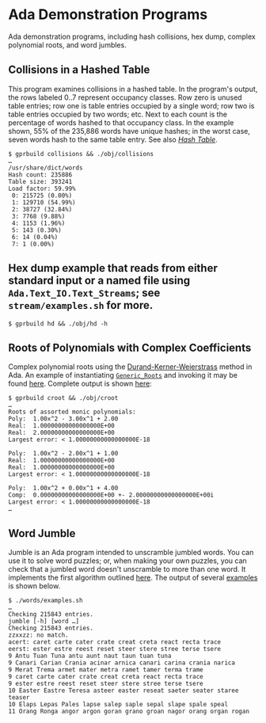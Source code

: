 # Ada Demonstration Programs

Ada demonstration programs, including hash collisions, hex dump, complex polynomial roots, and word jumbles.

## Collisions in a Hashed Table

This program examines collisions in a hashed table. In the program's output, the rows labeled 0..7 represent occupancy classes. Row zero is unused table entries; row one is table entries occupied by a single word; row two is table entries occupied by two words; etc. Next to each count is the percentage of words hashed to that occupancy class. In the example shown, 55% of the 235,886 words have unique hashes; in the worst case, seven words hash to the same table entry. See also [_Hash Table_](https://en.wikipedia.org/wiki/Hash_table).

```
$ gprbuild collisions && ./obj/collisions
…
/usr/share/dict/words
Hash count: 235886
Table size: 393241
Load factor: 59.99%
 0: 215725 (0.00%)
 1: 129710 (54.99%)
 2: 38727 (32.84%)
 3: 7768 (9.88%)
 4: 1153 (1.96%)
 5: 143 (0.30%)
 6: 14 (0.04%)
 7: 1 (0.00%)
```

## Hex dump example that reads from either standard input or a named file using  `Ada.Text_IO.Text_Streams`; see `stream/examples.sh` for more.

```
$ gprbuild hd && ./obj/hd -h
```

## Roots of Polynomials with Complex Coefficients

Complex polynomial roots using the [Durand-Kerner-Weierstrass](http://en.wikipedia.org/wiki/Durand-Kerner_method) method in Ada. An example of instantiating [`Generic_Roots`](roots/generic_roots.ads) and invoking it may be found [here](roots/croot.adb). Complete output is shown [here](roots/roots.md):

```
$ gprbuild croot && ./obj/croot
…
Roots of assorted monic polynomials:
Poly:  1.00x^2 - 3.00x^1 + 2.00
Real:  1.00000000000000000E+00
Real:  2.00000000000000000E+00
Largest error: < 1.00000000000000000E-18

Poly:  1.00x^2 - 2.00x^1 + 1.00
Real:  1.00000000000000000E+00
Real:  1.00000000000000000E+00
Largest error: < 1.00000000000000000E-18

Poly:  1.00x^2 + 0.00x^1 + 4.00
Comp:  0.00000000000000000E+00 +- 2.00000000000000000E+00i
Largest error: < 1.00000000000000000E-18
…
```

## Word Jumble

Jumble is an Ada program intended to unscramble jumbled words. You can use it to solve word puzzles; or, when making your own puzzles, you can check that a jumbled word doesn't unscramble to more than one word. It implements the first algorithm outlined [here](https://en.wikipedia.org/wiki/Jumble). The output of several [examples](words/examples.sh) is shown below.

```
$ ./words/examples.sh 
…
Checking 215843 entries.
jumble [-h] [word …]
Checking 215843 entries.
zzxxzz: no match.
acert: caret carte cater crate creat creta react recta trace 
eerst: ester estre reest reset steer stere stree terse tsere 
9 Antu Tuan Tuna antu aunt naut taun tuan tuna 
9 Canari Carian Crania acinar arnica canari carina crania narica 
9 Merat Trema armet mater metra ramet tamer terma trame 
9 caret carte cater crate creat creta react recta trace 
9 ester estre reest reset steer stere stree terse tsere 
10 Easter Eastre Teresa asteer easter reseat saeter seater staree teaser 
10 Elaps Lepas Pales lapse salep saple sepal slape spale speal 
11 Orang Ronga angor argon goran grano groan nagor orang organ rogan 
```
